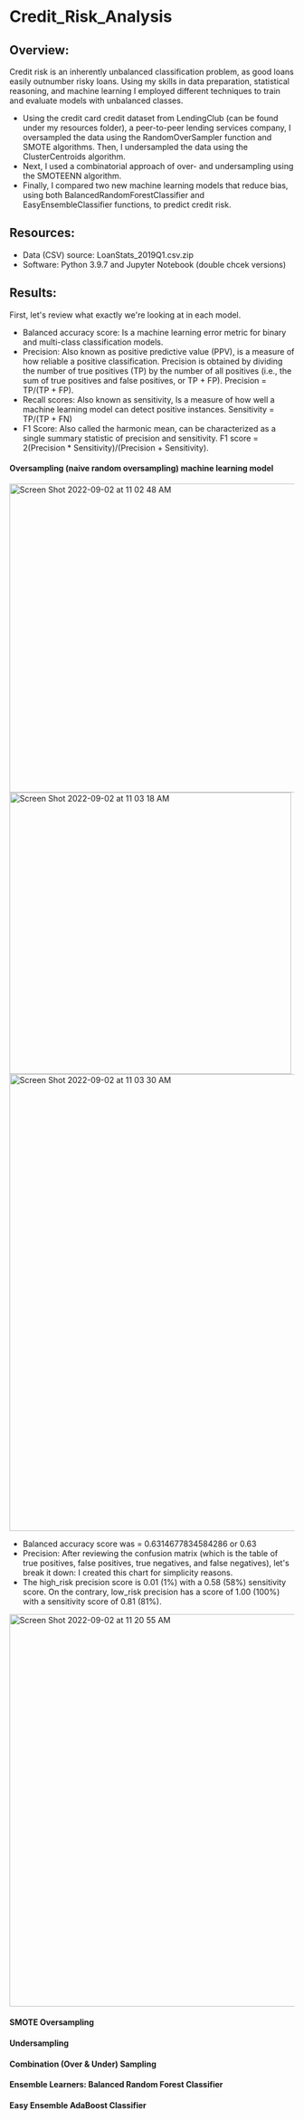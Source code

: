 # Credit_Risk_Analysis

## Overview: 
Credit risk is an inherently unbalanced classification problem, as good loans easily outnumber risky loans. Using my skills in data preparation, statistical reasoning, and machine learning I employed different techniques to train and evaluate models with unbalanced classes. 

- Using the credit card credit dataset from LendingClub (can be found under my resources folder), a peer-to-peer lending services company, I oversampled the data using the RandomOverSampler function and SMOTE algorithms. Then, I undersampled the data using the ClusterCentroids algorithm. 
- Next, I used a combinatorial approach of over- and undersampling using the SMOTEENN algorithm. 
- Finally, I compared two new machine learning models that reduce bias, using both BalancedRandomForestClassifier and EasyEnsembleClassifier functions, to predict credit risk.

## Resources:
- Data (CSV) source: LoanStats_2019Q1.csv.zip
- Software: Python 3.9.7 and Jupyter Notebook (double chcek versions)

## Results: 
First, let's review what exactly we're looking at in each model.
- Balanced accuracy score: Is a machine learning error metric for binary and multi-class classification models.
- Precision: Also known as positive predictive value (PPV), is a measure of how reliable a positive classification. Precision is obtained by dividing the number of true positives (TP) by the number of all positives (i.e., the sum of true positives and false positives, or TP + FP). Precision = TP/(TP + FP).
- Recall scores: Also known as sensitivity, Is a measure of how well a machine learning model can detect positive instances. Sensitivity = TP/(TP + FN)
- F1 Score: Also called the harmonic mean, can be characterized as a single summary statistic of precision and sensitivity. F1 score = 2(Precision * Sensitivity)/(Precision + Sensitivity).

#### Oversampling (naive random oversampling) machine learning model

<img width="546" alt="Screen Shot 2022-09-02 at 11 02 48 AM" src="https://user-images.githubusercontent.com/104043438/188203263-77922411-f0a4-4348-b6c6-b9854d8a2470.png">
<img width="498" alt="Screen Shot 2022-09-02 at 11 03 18 AM" src="https://user-images.githubusercontent.com/104043438/188203324-d49f5fa4-70be-46cc-a178-acb3d39144e7.png">
<img width="808" alt="Screen Shot 2022-09-02 at 11 03 30 AM" src="https://user-images.githubusercontent.com/104043438/188203357-75d55a39-3c7b-4307-b8bb-a04e9e1596d2.png">

- Balanced accuracy score was = 0.6314677834584286 or 0.63 
- Precision: After reviewing the confusion matrix (which is the table of true positives, false positives, true negatives, and false negatives), let's break it down: I created this chart for simplicity reasons.
- The high_risk precision score is 0.01 (1%) with a 0.58 (58%) sensitivity score. On the contrary, low_risk precision has a score of 1.00 (100%) with a sensitivity score of 0.81 (81%). 
<img width="694" alt="Screen Shot 2022-09-02 at 11 20 55 AM" src="https://user-images.githubusercontent.com/104043438/188205892-75e36e5e-069f-483a-a328-7120eccc6bd9.png">

#### SMOTE Oversampling


#### Undersampling


#### Combination (Over & Under) Sampling


#### Ensemble Learners: Balanced Random Forest Classifier


#### Easy Ensemble AdaBoost Classifier 
